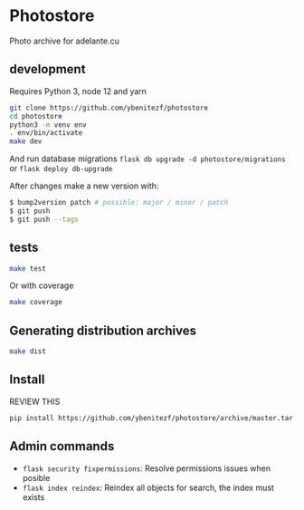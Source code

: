 # Photostore

Photo archive for adelante.cu

## development

Requires Python 3, node 12 and yarn

```bash
git clone https://github.com/ybenitezf/photostore
cd photostore
python3 -m venv env
. env/bin/activate
make dev
```

And run database migrations `flask db upgrade -d photostore/migrations` or `flask deploy db-upgrade`

After changes make a new version with:

```bash
$ bump2version patch # possible: major / minor / patch
$ git push
$ git push --tags
```

## tests

```bash
make test
```

Or with coverage

```bash
make coverage
```

## Generating distribution archives

```bash
make dist
```

## Install

REVIEW THIS

```bash
pip install https://github.com/ybenitezf/photostore/archive/master.tar.gz
```

## Admin commands

- `flask security fixpermissions`: Resolve permissions issues when posible
- `flask index reindex`: Reindex all objects for search, the index must exists
